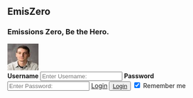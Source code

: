 ## EmisZero

### Emissions Zero, Be the Hero.
<form action="action_page.php" method="post">
    <div class="imgcontainer">
        <img src="prof.jpg" width ="70" height = "60" alt="Avatar" class="avatar">
    </div>
    <div class="container">
        <label for="uname"><b>Username</b></label>
            <input type="text" placeholder="Enter Username:" name="uname" required>
        <label for="psw"><b>Password</b></label>
            <input type="password" placeholder="Enter Password:" name="psw" required>
        <a class="submit" href="https://projectemiszero.github.io/Home-Page/" data-size="large" aria-label="Login">Login</a>
        <button type="submit"><a href="https://projectemiszero.github.io/Home-Page/">Login</a></button>
        <label>
        <input type="checkbox" checked="checked" name="remember"> Remember me
        </label>
     </div>
</form>

